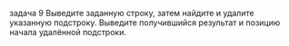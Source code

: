 задача 9
Выведите заданную строку, затем найдите и удалите указанную подстроку. Выведите получившийся результат и позицию начала удалённой подстроки.